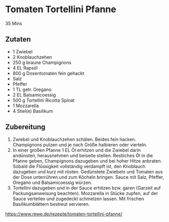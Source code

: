# Tomaten Tortellini Pfanne

35 Mins

## Zutaten

- 1 Zwiebel
- 2 Knoblauchzehen
- 250 g braune Champignons
- 4 EL Rapsöl
- 800 g Dosentomaten fein gehackt
- Salz
- Pfeffer
- 1 TL getr. Oregano
- 2 EL Balsamicoessig
- 500 g Tortellini Ricotta Spinat
- 1 Mozzarella
- 4 Stiel(e) Basilikum

## Zubereitung

1. Zwiebel und Knoblauchzehen schälen. Beides fein hacken. Champignons putzen und je nach Größe halbieren oder vierteln.
2. In einer großen Pfanne 1 EL Öl erhitzen und die Zwiebel darin andünsten, herausnehmen und beiseite stellen. Restliches Öl in die Pfanne geben, Champignons dazugeben und bei hoher Hitze anbraten. Sobald die Flüssigkeit vollständig verdampft ist, den Knoblauch dazugeben und kurz mit rösten. Gedünstete Zwiebeln und Tomaten aus der Dose unterrühren und zum Köcheln bringen. Sauce mit Salz, Pfeffer, Oregano und Balsamicoessig würzen.
3. Tortellini dazugeben und in der Sauce erhitzen bzw. garen (Garzeit auf Packungsanweisung beachten). Mozzarella in Stücke zupfen, auf der Sauce verteilen und zugedeckt schmelzen lassen. Mit frischen Basilikumblättern bestreut servieren.


https://www.rewe.de/rezepte/tomaten-tortellini-pfanne/
